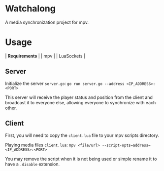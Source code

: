 # Watchalong

A media synchronization project for mpv.

# Usage

| **Requirements** |
| mpv              |
| LuaSockets       |

## Server

Initialize the server `server.go`:
`go run server.go --address <IP_ADDRESS>:<PORT>`

This server will receive the player status and position from the client and broadcast it to everyone else, allowing everyone to synchronize with each other.

## Client

First, you will need to copy the `client.lua` file to your mpv scripts directory.

Playing media files `client.lua`:
`mpv <file/url> --script-opts=address=<IP_ADDRESS>:<PORT>`

You may remove the script when it is not being used or simple rename it to have a `.disable` extension.
